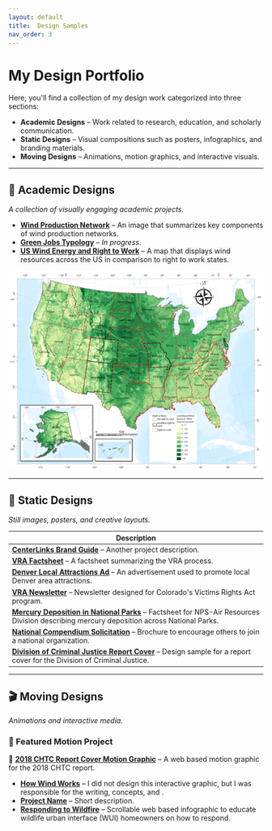 ```yaml
---
layout: default
title:  Design Samples
nav_order: 3
---
```

# My Design Portfolio  

Here, you'll find a collection of my design work categorized into three sections:  

- **Academic Designs** – Work related to research, education, and scholarly communication.  
- **Static Designs** – Visual compositions such as posters, infographics, and branding materials.  
- **Moving Designs** – Animations, motion graphics, and interactive visuals.  

---

## 📖 Academic Designs  
_A collection of visually engaging academic projects._  

- **[Wind Production Network](content/img/WindProductionNetwork.png)** – An image that summarizes key components of wind production networks.  
- **[Green Jobs Typology](#)** – _In progress_.
- **[US Wind Energy and Right to Work](content/img/RightToWorkUsFinal.png)** – A map that displays wind resources across the US in comparison to right to work states.
<img src="content/img/RightToWorkUsFinal.png" alt="map of the US with wind energy" width="600">

---

## 🎨 Static Designs  
_Still images, posters, and creative layouts._  

| Description |
|------------|
| **[CenterLinks Brand Guide](https://drive.google.com/file/d/1pkbwPKV-sKR2f-7-4CnYJl6mSEUU0bPj/view?usp=drive_link)** – Another project description. |
| **[VRA Factsheet](https://drive.google.com/file/d/1u8rH2V8_RknsW2hUtvUNMDMxyhOu_KKh/view?usp=drive_link)** – A factsheet summarizing the VRA process. |
| **[Denver Local Attractions Ad](https://drive.google.com/file/d/1kPjgnpBrATrbAzqR6UwaA3G1oP8hCp0T/view?usp=drive_link)** – An advertisement used to promote local Denver area attractions. |
| **[VRA Newsletter](https://indd.adobe.com/view/e7a67809-f88b-42ba-be7a-fe2ef0595039)** – Newsletter designed for Colorado's Victims Rights Act program. |
| **[Mercury Deposition in National Parks](https://drive.google.com/file/d/1uHyEy4VeaFYMaHDMrLWuUFmY0y-UE__S/view?usp=drive_link)** – Factsheet for NPS-Air Resources Division describing mercury deposition across National Parks. |
| **[National Compendium Solicitation](https://drive.google.com/file/d/1XOjyv575RvrrwJCwyUdLbRpbpYFXpSFP/view?usp=drive_link)** – Brochure to encourage others to join a national organization. |
| **[Division of Criminal Justice Report Cover](https://drive.google.com/file/d/12VWr9WfAhxI-LNeKZvBVGgGYg6DjLUB6/view?usp=drive_link)** – Design sample for a report cover for the Division of Criminal Justice. |

---

## 🎬 Moving Designs  
_Animations and interactive media._  

### 📌 Featured Motion Project  
🎥 **[2018 CHTC Report Cover Motion Graphic](https://drive.google.com/file/d/14O4f6X5Y9hj74f6jFr3_WOZ2Iki364oD/view?usp=sharing)** – A web based motion graphic for the 2018 CHTC report.  

- **[How Wind Works](https://www.energy.gov/eere/wind/explore-wind-turbine)** – I did not design this interactive graphic, but I was responsible for the writing, concepts, and .
- **[Project Name](#)** – Short description.   
- **[Responding to Wildfire](https://drive.google.com/file/d/1rT5pmaf4Yfa5VQYMsLiwc2NB9c3Ho931/view?usp=drive_link)** – Scrollable web based infographic to educate wildlife urban interface (WUI) homeowners on how to respond.  


